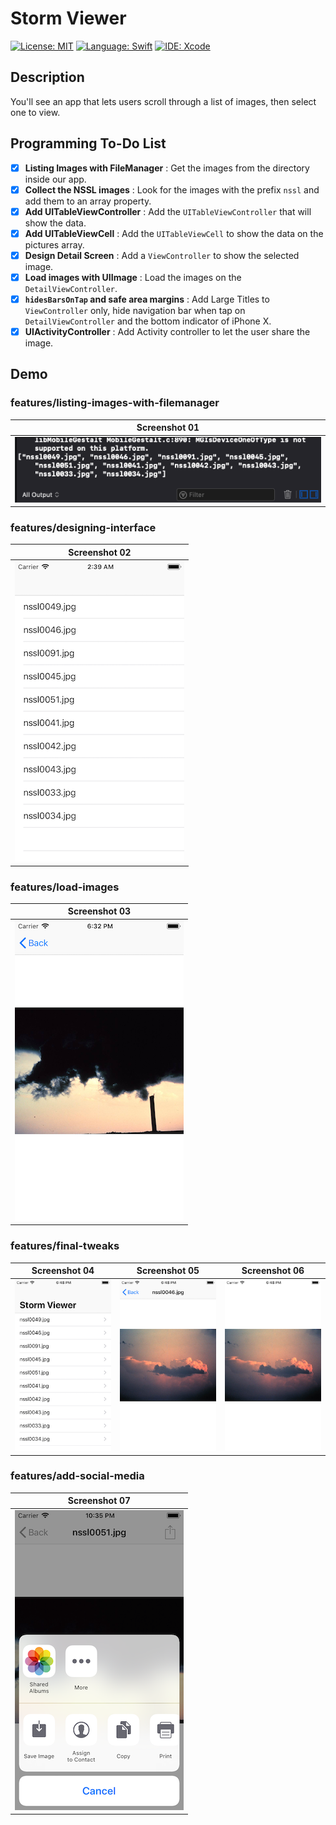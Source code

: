 # Storm Viewer
[![License: MIT](https://img.shields.io/badge/License-MIT-yellow.svg)](https://opensource.org/licenses/MIT)
[![Language: Swift](https://img.shields.io/badge/Language-Swift-red.svg)](https://swift.org/blog/)
[![IDE: Xcode](https://img.shields.io/badge/IDE-Xcode%2010.2-blue.svg)](https://developer.apple.com/xcode/)

## Description
You'll see an app that lets users scroll through a list of images, then select one to view.

## Programming To-Do List
- [x] **Listing Images with FileManager** : Get the images from the directory inside our app.
- [x] **Collect the NSSL images** : Look for the images with the prefix `nssl` and add them to an array property.
- [x] **Add UITableViewController** : Add the `UITableViewController` that will show the data.
- [x] **Add UITableViewCell** : Add the `UITableViewCell` to show the data on the pictures array.
- [x] **Design Detail Screen** : Add a `ViewController` to show the selected image.
- [x] **Load images with UIImage** : Load the images on the `DetailViewController`. 
- [x] **`hidesBarsOnTap` and safe area margins** : Add Large Titles to `ViewController` only, hide navigation bar when tap on `DetailViewController` and the bottom indicator of iPhone X.
- [x] **UIActivityController** : Add Activity controller to let the user share the image.

## Demo
### features/listing-images-with-filemanager
| Screenshot 01 |
| ------------- |
| ![screenshot01](.screenshots/screenshot01.png) |

### features/designing-interface
| Screenshot 02 |
| ------------- |
| ![screenshot02](.screenshots/screenshot02.png) |

### features/load-images
| Screenshot 03 |
| ------------- |
| ![screenshot03](.screenshots/screenshot03.png) |

### features/final-tweaks

| Screenshot 04 | Screenshot 05 | Screenshot 06 |
| ------------- | ------------- | ------------- |
| ![screenshot04](.screenshots/screenshot04.png) | ![screenshot05](.screenshots/screenshot05.png) | ![screenshot06](.screenshots/screenshot06.png) |

### features/add-social-media
| Screenshot 07 |
| ------------- |
| ![screenshot07](.screenshots/screenshot07.png) |